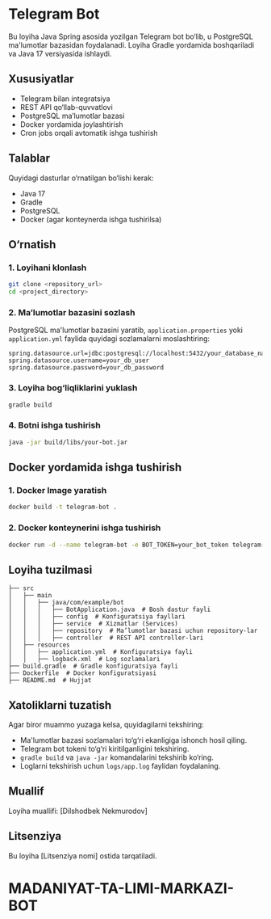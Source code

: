 # Telegram Bot

Bu loyiha Java Spring asosida yozilgan Telegram bot bo‘lib, u PostgreSQL ma'lumotlar bazasidan foydalanadi. Loyiha Gradle yordamida boshqariladi va Java 17 versiyasida ishlaydi.

## Xususiyatlar
- Telegram bilan integratsiya
- REST API qo‘llab-quvvatlovi
- PostgreSQL ma’lumotlar bazasi
- Docker yordamida joylashtirish
- Cron jobs orqali avtomatik ishga tushirish

## Talablar
Quyidagi dasturlar o‘rnatilgan bo‘lishi kerak:
- Java 17
- Gradle
- PostgreSQL
- Docker (agar konteynerda ishga tushirilsa)

## O‘rnatish

### 1. Loyihani klonlash
```sh
git clone <repository_url>
cd <project_directory>
```

### 2. Ma’lumotlar bazasini sozlash
PostgreSQL ma'lumotlar bazasini yaratib, `application.properties` yoki `application.yml` faylida quyidagi sozlamalarni moslashtiring:
```properties
spring.datasource.url=jdbc:postgresql://localhost:5432/your_database_name
spring.datasource.username=your_db_user
spring.datasource.password=your_db_password
```

### 3. Loyiha bog‘liqliklarini yuklash
```sh
gradle build
```

### 4. Botni ishga tushirish
```sh
java -jar build/libs/your-bot.jar
```

## Docker yordamida ishga tushirish

### 1. Docker Image yaratish
```sh
docker build -t telegram-bot .
```

### 2. Docker konteynerini ishga tushirish
```sh
docker run -d --name telegram-bot -e BOT_TOKEN=your_bot_token telegram-bot
```

## Loyiha tuzilmasi
```
├── src
│   ├── main
│   │   ├── java/com/example/bot
│   │   │   ├── BotApplication.java  # Bosh dastur fayli
│   │   │   ├── config  # Konfiguratsiya fayllari
│   │   │   ├── service  # Xizmatlar (Services)
│   │   │   ├── repository  # Ma’lumotlar bazasi uchun repository-lar
│   │   │   ├── controller  # REST API controller-lari
│   ├── resources
│   │   ├── application.yml  # Konfiguratsiya fayli
│   │   ├── logback.xml  # Log sozlamalari
├── build.gradle  # Gradle konfiguratsiya fayli
├── Dockerfile  # Docker konfiguratsiyasi
├── README.md  # Hujjat
```

## Xatoliklarni tuzatish
Agar biror muammo yuzaga kelsa, quyidagilarni tekshiring:
- Ma'lumotlar bazasi sozlamalari to‘g‘ri ekanligiga ishonch hosil qiling.
- Telegram bot tokeni to‘g‘ri kiritilganligini tekshiring.
- `gradle build` va `java -jar` komandalarini tekshirib ko‘ring.
- Loglarni tekshirish uchun `logs/app.log` faylidan foydalaning.

## Muallif
Loyiha muallifi: [Dilshodbek Nekmurodov]

## Litsenziya
Bu loyiha [Litsenziya nomi] ostida tarqatiladi.

# MADANIYAT-TA-LIMI-MARKAZI-BOT
